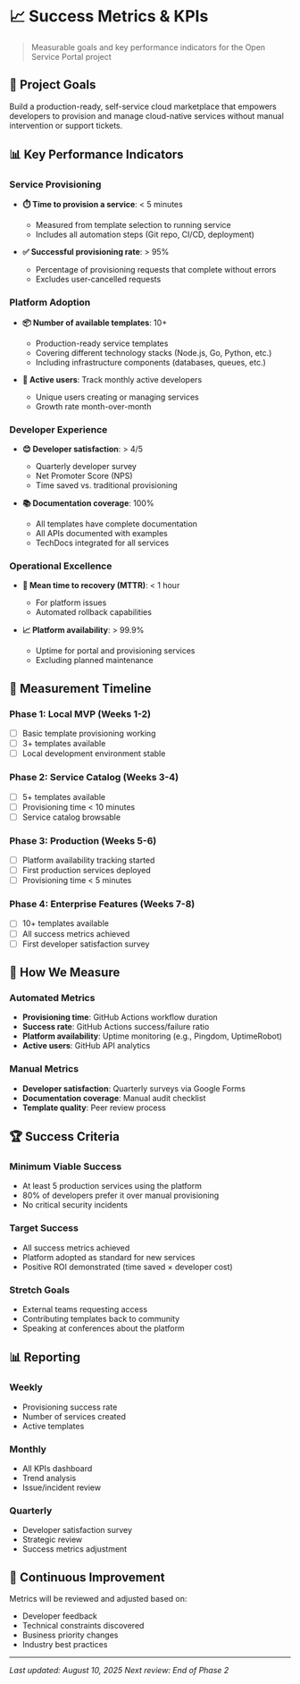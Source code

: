 # 📈 Success Metrics & KPIs

> Measurable goals and key performance indicators for the Open Service Portal project

## 🎯 Project Goals

Build a production-ready, self-service cloud marketplace that empowers developers to provision and manage cloud-native services without manual intervention or support tickets.

## 📊 Key Performance Indicators

### Service Provisioning
- **⏱️ Time to provision a service**: < 5 minutes
  - Measured from template selection to running service
  - Includes all automation steps (Git repo, CI/CD, deployment)
  
- **✅ Successful provisioning rate**: > 95%
  - Percentage of provisioning requests that complete without errors
  - Excludes user-cancelled requests

### Platform Adoption
- **📦 Number of available templates**: 10+
  - Production-ready service templates
  - Covering different technology stacks (Node.js, Go, Python, etc.)
  - Including infrastructure components (databases, queues, etc.)

- **👥 Active users**: Track monthly active developers
  - Unique users creating or managing services
  - Growth rate month-over-month

### Developer Experience
- **😊 Developer satisfaction**: > 4/5
  - Quarterly developer survey
  - Net Promoter Score (NPS)
  - Time saved vs. traditional provisioning

- **📚 Documentation coverage**: 100%
  - All templates have complete documentation
  - All APIs documented with examples
  - TechDocs integrated for all services

### Operational Excellence
- **🔄 Mean time to recovery (MTTR)**: < 1 hour
  - For platform issues
  - Automated rollback capabilities

- **📈 Platform availability**: > 99.9%
  - Uptime for portal and provisioning services
  - Excluding planned maintenance

## 📅 Measurement Timeline

### Phase 1: Local MVP (Weeks 1-2)
- [ ] Basic template provisioning working
- [ ] 3+ templates available
- [ ] Local development environment stable

### Phase 2: Service Catalog (Weeks 3-4)
- [ ] 5+ templates available
- [ ] Provisioning time < 10 minutes
- [ ] Service catalog browsable

### Phase 3: Production (Weeks 5-6)
- [ ] Platform availability tracking started
- [ ] First production services deployed
- [ ] Provisioning time < 5 minutes

### Phase 4: Enterprise Features (Weeks 7-8)
- [ ] 10+ templates available
- [ ] All success metrics achieved
- [ ] First developer satisfaction survey

## 📝 How We Measure

### Automated Metrics
- **Provisioning time**: GitHub Actions workflow duration
- **Success rate**: GitHub Actions success/failure ratio
- **Platform availability**: Uptime monitoring (e.g., Pingdom, UptimeRobot)
- **Active users**: GitHub API analytics

### Manual Metrics
- **Developer satisfaction**: Quarterly surveys via Google Forms
- **Documentation coverage**: Manual audit checklist
- **Template quality**: Peer review process

## 🏆 Success Criteria

### Minimum Viable Success
- At least 5 production services using the platform
- 80% of developers prefer it over manual provisioning
- No critical security incidents

### Target Success
- All success metrics achieved
- Platform adopted as standard for new services
- Positive ROI demonstrated (time saved × developer cost)

### Stretch Goals
- External teams requesting access
- Contributing templates back to community
- Speaking at conferences about the platform

## 📊 Reporting

### Weekly
- Provisioning success rate
- Number of services created
- Active templates

### Monthly
- All KPIs dashboard
- Trend analysis
- Issue/incident review

### Quarterly
- Developer satisfaction survey
- Strategic review
- Success metrics adjustment

## 🔄 Continuous Improvement

Metrics will be reviewed and adjusted based on:
- Developer feedback
- Technical constraints discovered
- Business priority changes
- Industry best practices

---

*Last updated: August 10, 2025*
*Next review: End of Phase 2*